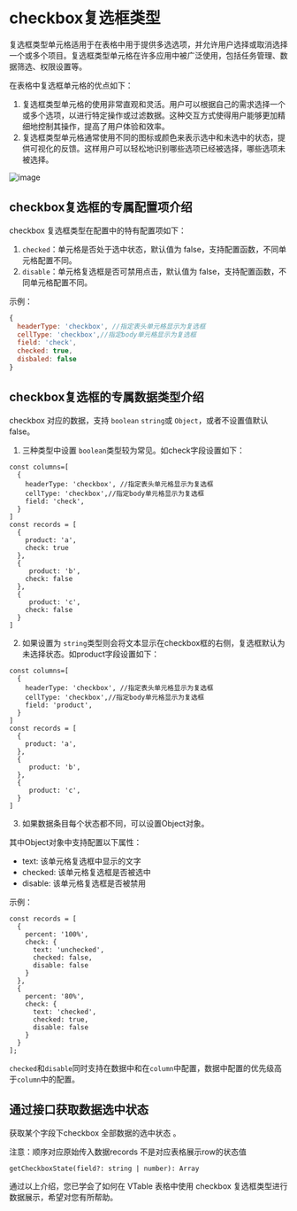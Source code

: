 # checkbox复选框类型

复选框类型单元格适用于在表格中用于提供多选选项，并允许用户选择或取消选择一个或多个项目。复选框类型单元格在许多应用中被广泛使用，包括任务管理、数据筛选、权限设置等。

在表格中复选框单元格的优点如下：

1. 复选框类型单元格的使用非常直观和灵活。用户可以根据自己的需求选择一个或多个选项，以进行特定操作或过滤数据。这种交互方式使得用户能够更加精细地控制其操作，提高了用户体验和效率。
2. 复选框类型单元格通常使用不同的图标或颜色来表示选中和未选中的状态，提供可视化的反馈。这样用户可以轻松地识别哪些选项已经被选择，哪些选项未被选择。

![image](https://lf9-dp-fe-cms-tos.byteorg.com/obj/bit-cloud/VTable/guide/checkbox.png)

## checkbox复选框的专属配置项介绍

checkbox 复选框类型在配置中的特有配置项如下：

1. `checked`：单元格是否处于选中状态，默认值为 false，支持配置函数，不同单元格配置不同。
2. `disable`：单元格复选框是否可禁用点击，默认值为 false，支持配置函数，不同单元格配置不同。

示例：
```javascript
{
  headerType: 'checkbox', //指定表头单元格显示为复选框
  cellType: 'checkbox',//指定body单元格显示为复选框
  field: 'check',
  checked: true,
  disbaled: false
}
```

## checkbox复选框的专属数据类型介绍

checkbox 对应的数据，支持 `boolean` `string`或 `Object`，或者不设置值默认false。

1.  三种类型中设置 `boolean`类型较为常见。如check字段设置如下：
```
const columns=[
  {
    headerType: 'checkbox', //指定表头单元格显示为复选框
    cellType: 'checkbox',//指定body单元格显示为复选框
    field: 'check',
  }
]
const records = [
  { 
    product: 'a',
    check: true
  },
  { 
     product: 'b',
    check: false
  },
  { 
     product: 'c',
    check: false
  }
]
```

2.  如果设置为 `string`类型则会将文本显示在checkbox框的右侧，复选框默认为未选择状态。如product字段设置如下：
```
const columns=[
  {
    headerType: 'checkbox', //指定表头单元格显示为复选框
    cellType: 'checkbox',//指定body单元格显示为复选框
    field: 'product',
  }
]
const records = [
  { 
    product: 'a',
  },
  { 
     product: 'b',
  },
  { 
     product: 'c',
  }
]
```

3.  如果数据条目每个状态都不同，可以设置Object对象。

其中Object对象中支持配置以下属性：

* text: 该单元格复选框中显示的文字
* checked: 该单元格复选框是否被选中
* disable: 该单元格复选框是否被禁用

示例：
```javasxript
const records = [
  { 
    percent: '100%',
    check: { 
      text: 'unchecked',
      checked: false,
      disable: false
    }
  },
  {
    percent: '80%',
    check: { 
      text: 'checked', 
      checked: true, 
      disable: false 
    }
  }
];
```

`checked`和`disable`同时支持在数据中和在`column`中配置，数据中配置的优先级高于`column`中的配置。

## 通过接口获取数据选中状态

获取某个字段下checkbox 全部数据的选中状态 。

注意：顺序对应原始传入数据records 不是对应表格展示row的状态值
```
getCheckboxState(field?: string | number): Array
```


通过以上介绍，您已学会了如何在 VTable 表格中使用 checkbox 复选框类型进行数据展示，希望对您有所帮助。